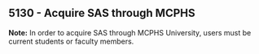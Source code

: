 ## 5130 - Acquire SAS through MCPHS ##

**Note:** In order to acquire SAS through MCPHS University, users must be current students or faculty members.
